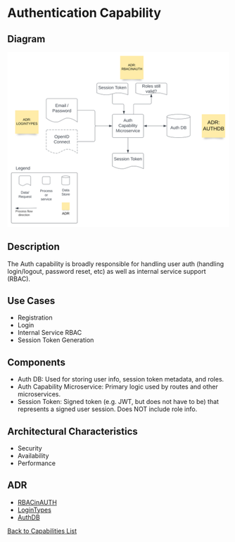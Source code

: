 # Authentication Capability

## Diagram

![AuthCapability](https://raw.githubusercontent.com/TheMarmots/ArchKatas2022/main/assets/AuthCapability.svg)

## Description

The Auth capability is broadly responsible for handling user auth (handling login/logout, password reset, etc) as well as internal service support (RBAC).

## Use Cases

* Registration
* Login
* Internal Service RBAC
* Session Token Generation
## Components

* Auth DB: Used for storing user info, session token metadata, and roles.
* Auth Capability Microservice: Primary logic used by routes and other microservices.
* Session Token: Signed token (e.g. JWT, but does not have to be) that represents a signed user session. Does NOT include role info.

## Architectural Characteristics
* Security
* Availability
* Performance

## ADR
- [RBACinAUTH](../../ADRs/RBACinAUTH.md)
- [LoginTypes](../../ADRs/LoginTypes.md)
- [AuthDB](../../ADRs/AuthDB.md)

[Back to Capabilities List](../../Solution/DetailedArch.md)